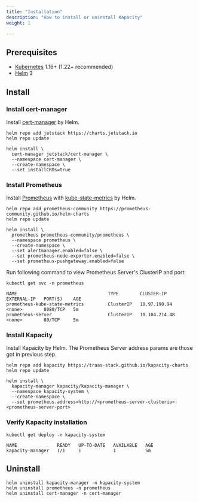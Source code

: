 ```yaml
---
title: "Installation"
description: "How to install or uninstall Kapacity"
weight: 1

---
```


## Prerequisites

- [Kubernetes](https://kubernetes.io/) 1.16+ (1.22+ recommended)
- [Helm](https://helm.sh/) 3

## Install

### Install cert-manager

Install [cert-manager](https://cert-manager.io/) by Helm.

```shell
helm repo add jetstack https://charts.jetstack.io
helm repo update

helm install \
  cert-manager jetstack/cert-manager \
  --namespace cert-manager \
  --create-namespace \
  --set installCRDs=true
```

### Install Prometheus

Install [Prometheus](https://prometheus.io/) with [kube-state-metrics](https://github.com/kubernetes/kube-state-metrics) by Helm.

```shell
helm repo add prometheus-community https://prometheus-community.github.io/helm-charts
helm repo update

helm install \
  prometheus prometheus-community/prometheus \
  --namespace prometheus \
  --create-namespace \
  --set alertmanager.enabled=false \
  --set prometheus-node-exporter.enabled=false \
  --set prometheus-pushgateway.enabled=false
```

Run following command to view Prometheus Server's ClusterIP and port:

```shell
kubectl get svc -n prometheus
```

```
NAME                                  TYPE        CLUSTER-IP       EXTERNAL-IP   PORT(S)    AGE
prometheus-kube-state-metrics         ClusterIP   10.97.190.94     <none>        8080/TCP   5m
prometheus-server                     ClusterIP   10.104.214.48    <none>        80/TCP     5m
```

### Install Kapacity

Install Kapacity by Helm. The Prometheus Server address params are those got in previous step.

```shell
helm repo add kapacity https://traas-stack.github.io/kapacity-charts
helm repo update

helm install \
  kapacity-manager kapacity/kapacity-manager \
  --namespace kapacity-system \
  --create-namespace \
  --set prometheus.address=http://<prometheus-server-clusterip>:<prometheus-server-port> 
```

### Verify Kapacity installation

```shell
kubectl get deploy -n kapacity-system
```

```
NAME               READY   UP-TO-DATE   AVAILABLE   AGE
kapacity-manager   1/1     1            1           5m
```

## Uninstall

```shell
helm uninstall kapacity-manager -n kapacity-system
helm uninstall prometheus -n prometheus
helm uninstall cert-manager -n cert-manager
```
